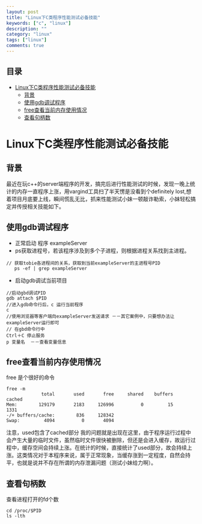 ```yaml
---
layout: post
title: "Linux下C类程序性能测试必备技能"
keywords: ["c", "linux"]
description: ""
category: "linux"
tags: ["linux"]
comments: true
---
```


## 目录
 
 <div id="wmd-preview-section-24" class="wmd-preview-section preview-content">

</div><div id="wmd-preview-section-11400" class="wmd-preview-section preview-content">

<div><div class="toc"><div class="toc">
<ul>
<li><a href="#linux下c类程序性能测试必备技能">Linux下C类程序性能测试必备技能</a><ul>
<li><a href="#背景">背景</a></li>
<li><a href="#使用gdb调试程序">使用gdb调试程序</a></li>
<li><a href="#free查看当前内存使用情况">free查看当前内存使用情况</a></li>
<li><a href="#查看句柄数">查看句柄数</a></li>
</ul>
</li>
</ul>
</li>
</ul>
</div>
</div>
</div></div>


# Linux下C类程序性能测试必备技能

## 背景

最近在玩c++的server端程序的开发，搞完后进行性能测试的时候，发现一晚上统计的内存一直程序上涨，用vargind工具扫了半天愣是没看到个definitely lost,想着项目月底要上线，瞬间慌乱无比，抓来性能测试小妹一顿敲诈勒索，小妹轻松搞定并传授相关技能如下。

## 使用gdb调试程序

* 正常启动 程序 exampleServer
*  ps获取进程号，若该程序涉及到多个子进程，则根据进程关系找到主进程。

```
// 获取tobie各进程间的关系，获取到当前exampleServer的主进程号PID
   ps -ef | grep exampleServer 
```

* 启动gdb调试当前项目 


```
//启动gbd调试PID
gdb attach $PID   
//进入gdb命令行后，c 运行当前程序
c       
//使用浏览器等客户端向exampleServer发送请求 －－其它案例中，只要想办法让exampleServer运行即可
// 在gbd命令行中
Ctrl＋C 停止服务
p 变量名  －－查看变量信息
```

## free查看当前内存使用情况
free 是个很好的命令

```
free -m
             total       used       free     shared    buffers   cached
Mem:        129179       2183     126996          0         15       1331
-/+ buffers/cache:        836     128342
Swap:         4094          0       4094
```

注意，used包含了cached部分
 我的问题就是出现在这里，由于程序运行过程中会产生大量的临时文件，虽然临时文件很快被删除，但还是会进入缓存，故运行过程中，缓存空间会持续上涨。在统计的时候，直接统计了used部分，故会持续上涨。这类情况对于本程序来说，属于正常现象，当缓存涨到一定程度，自然会持平，也就是说并不存在所谓的内存泄漏问题（测试小妹给力啊）。

## 查看句柄数

查看进程打开的fd个数

```
cd /proc/$PID
ls -lth
```

